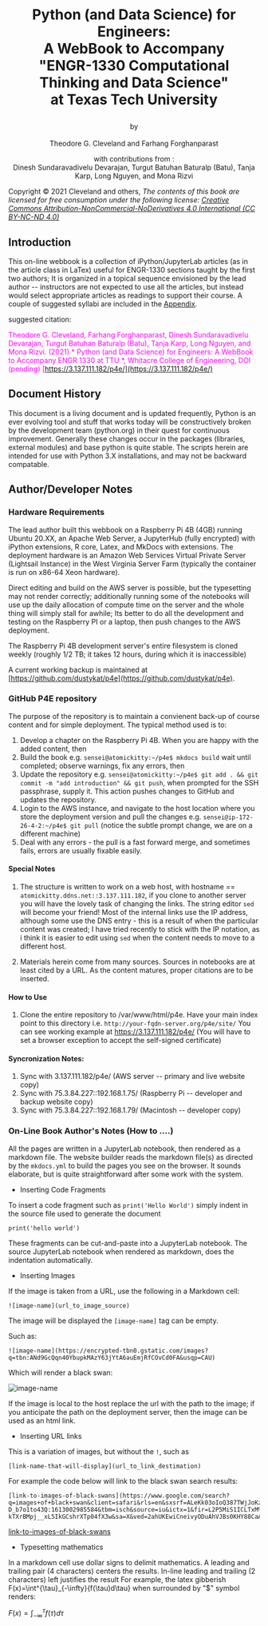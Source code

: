 # <p style="text-align:center">Python (and Data Science) for Engineers: <br> A WebBook to Accompany <br> "ENGR-1330 Computational Thinking and Data Science" <br> at Texas Tech University </p>

<p style="text-align:center">by <br><br>Theodore G. Cleveland and Farhang Forghanparast<br></p>

<p style="text-align:center">with contributions from :<br> Dinesh Sundaravadivelu Devarajan, Turgut Batuhan Baturalp (Batu), Tanja Karp, Long Nguyen, and  Mona Rizvi </p>

Copyright © 2021 Cleveland and others, *The contents of this book are licensed for free consumption under the following license: [Creative Commons Attribution-NonCommercial-NoDerivatives 4.0 International (CC BY-NC-ND 4.0)](https://creativecommons.org/licenses/by-nc-nd/4.0/)*

## Introduction
 
This on-line webbook is a collection of iPython/JupyterLab articles (as in the article class in LaTex) useful for ENGR-1330 sections taught by the first two authors; It is organized in a topical sequence envisioned by the lead author -- instructors are not expected to use all the articles, but instead would select appropriate articles as readings to support their course.  A couple of suggested syllabi are included in the [Appendix](https://#).

suggested citation: 

<font color=magenta>Theodore G. Cleveland, Farhang Forghanparast, Dinesh Sundaravadivelu Devarajan, Turgut Batuhan Baturalp (Batu), Tanja Karp, Long Nguyen, and Mona Rizvi. (2021) * Python (and Data Science) for Engineers: A WebBook to Accompany ENGR 1330 at TTU *, Whitacre College of Engineering, DOI (pending) [https://3.137.111.182/p4e/](https://3.137.111.182/p4e/)</font>

## Document History
This document is a living document and is updated frequently, Python is an ever evolving tool and stuff that works today will be constructively broken by the development team (python.org) in their quest for continuous improvement.  Generally these changes occur in the packages (libraries, external modules) and base python is quite stable.  The scripts herein are intended for use with Python 3.X installations, and may not be backward compatable.

## Author/Developer Notes

### Hardware Requirements
The lead author built this webbook on a Raspberry Pi 4B (4GB) running Ubuntu 20.XX, an Apache Web Server, a JupyterHub (fully encrypted) with iPython extensions, R core, Latex, and MkDocs with extensions.  The deployment hardware is an Amazon Web Services Virtual Private Server (Lightsail Instance) in the West Virginia Server Farm (typically the container is run on x86-64 Xeon hardware).

Direct editing and build on the AWS server is possible, but the typesetting may not render correctly; additionally running some of the notebooks will use up the daily allocation of compute time on the server and the whole thing will simply stall for awhile; Its better to do all the development and testing on the Raspberry PI or a laptop, then push changes to the AWS deployment.  

The Raspberry Pi 4B development server's entire filesystem is cloned weekly (roughly 1/2 TB; it takes 12 hours, during which it is inaccessible) 

A current working backup is maintained at [https://github.com/dustykat/p4e](https://github.com/dustykat/p4e).

### GitHub P4E repository
The purpose of the repository is to maintain a convienent back-up of course content and for simple deployment.
The typical method used is to:

1. Develop a chapter on the Raspberry Pi 4B.  When you are happy with the added content, then 
2. Build the book e.g. `sensei@atomickitty:~/p4e$ mkdocs build`  wait until completed; observe warnings, fix any errors, then 
3. Update the repository e.g. `sensei@atomickitty:~/p4e$ git add . && git commit -m "add introduction" && git push`, when prompted for the SSH passphrase, supply it.  This action pushes changes to GitHub and updates the repository.
4. Login to the AWS instance, and navigate to the host location where you store the deployment version and pull the changes e.g. `sensei@ip-172-26-4-2:~/p4e$ git pull` (notice the subtle prompt change, we are on a different machine)
5. Deal with any errors - the pull is a fast forward merge, and sometimes fails, errors are usually fixable easily. 

#### Special Notes
1. The structure is written to work on a web host, with hostname == `atomickitty.ddns.net::3.137.111.182`, if you clone to another server you will have the lovely task of changing the links.  The string editor `sed` will become your friend!  Most of the internal links use the IP address, although some use the DNS entry - this is a result of when the particular content was created; I have tried recently to stick with the IP notation, as i think it is easier to edit using `sed` when the content needs to move to a different host.

2. Materials herein come from many sources. Sources in notebooks are at least cited by a URL.  As the content matures, proper citations are to be inserted.

#### How to Use
1. Clone the entire repository to /var/www/html/p4e.  Have your main index point to this directory i.e. `http://your-fqdn-server.org/p4e/site/`
You can see working example at https://3.137.111.182/p4e/ (You will have to set a browser exception to accept the self-signed certificate)

#### Syncronization Notes:
1. Sync with 3.137.111.182/p4e/ (AWS server -- primary and live website copy)
2. Sync with 75.3.84.227::192.168.1.75/ (Raspberry Pi -- developer and backup website copy)
3. Sync with 75.3.84.227::192.168.1.79/ (Macintosh -- developer copy)

### On-Line Book Author's Notes (How to ....)

All the pages are written in a JupyterLab notebook, then rendered as a markdown file.  The website builder reads the markdown file(s) as directed by the `mkdocs.yml` to build the pages you see on the browser.  It sounds elaborate, but is quite straightforward after some work with the system.

- Inserting Code Fragments

To insert a code fragment such as `print('Hello World')` simply indent in the source file used to generate the document

    print('hello world')
    
These fragments can be cut-and-paste into a JupyterLab notebook.  The source JupyterLab notebook when rendered as markdown, does the indentation automatically.

- Inserting Images

If the image is taken from a URL, use the following in a Markdown cell:

    ![image-name](url_to_image_source)
    
The image will be displayed the `[image-name]` tag can be empty.

Such as:

    ![image-name](https://encrypted-tbn0.gstatic.com/images?q=tbn:ANd9GcQqn40YbupkMAzY63jYtA6auEmjRfCOvCd0FA&usqp=CAU)

Which will render a black swan:

![image-name](https://encrypted-tbn0.gstatic.com/images?q=tbn:ANd9GcQqn40YbupkMAzY63jYtA6auEmjRfCOvCd0FA&usqp=CAU)

If the image is local to the host replace the url with the path to the image; if you anticipate the path on the deployment server, then the image can be used as an html link.

- Inserting URL links

This is a variation of images, but without the `!`, such as

    [link-name-that-will-display](url_to_link_destimation)
    
For example the code below will link to the black swan search results:

    [link-to-images-of-black-swans](https://www.google.com/search?q=images+of+black+swan&client=safari&rls=en&sxsrf=ALeKk03oIoQ387TWjJoKzX-D_b7o1to43Q:1613002985584&tbm=isch&source=iu&ictx=1&fir=L2P5MiS1ICLTxM%252CC6BDdJoXT9KcEM%252C_&vet=1&usg=AI4_-kTXrBMpj__xL5IkGCshrXTp04fX3w&sa=X&ved=2ahUKEwiCneivyODuAhVJBs0KHY88CaAQ9QF6BAgUEAE&biw=1447&bih=975#imgrc=i_lxoojURNE3XM)

[link-to-images-of-black-swans](https://www.google.com/search?q=images+of+black+swan&client=safari&rls=en&sxsrf=ALeKk03oIoQ387TWjJoKzX-D_b7o1to43Q:1613002985584&tbm=isch&source=iu&ictx=1&fir=L2P5MiS1ICLTxM%252CC6BDdJoXT9KcEM%252C_&vet=1&usg=AI4_-kTXrBMpj__xL5IkGCshrXTp04fX3w&sa=X&ved=2ahUKEwiCneivyODuAhVJBs0KHY88CaAQ9QF6BAgUEAE&biw=1447&bih=975#imgrc=i_lxoojURNE3XM)

- Typesetting mathematics

In a markdown cell use dollar signs to delimit mathematics.  A leading and trailing pair (4 characters) centers the results.  In-line leading and trailing (2 characters) left justifies the result  For example, the latex gibberish F(x)=\int^{\tau}_{-\infty}{f(\tau)d\tau} when surrounded by "$" symbol renders:

$F(x)=\int^{\tau}_{-\infty}{f(\tau)d\tau}$


